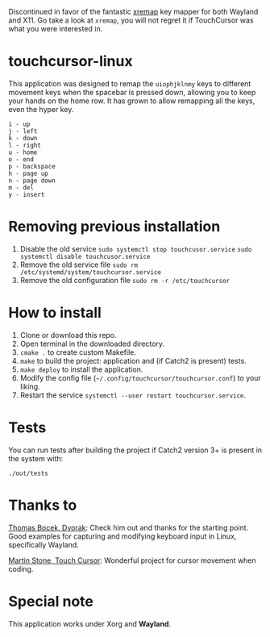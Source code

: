 Discontinued in favor of the fantastic [xremap](https://github.com/k0kubun/xremap) key mapper for both Wayland and X11.
Go take a look at `xremap`, you will not regret it if TouchCursor was what you were interested in.

# touchcursor-linux
This application was designed to remap the `uiophjklnmy` keys to different movement keys when the spacebar is pressed down, allowing you to keep your hands on the home row. It has grown to allow remapping all the keys, even the hyper key.

```
i - up
j - left
k - down
l - right
u - home
o - end
p - backspace
h - page up
n - page down
m - del
y - insert
```

# Removing previous installation
1. Disable the old service
`sudo systemctl stop touchcusor.service`
`sudo systemctl disable touchcusor.service`
2. Remove the old service file
`sudo rm /etc/systemd/system/touchcursor.service`
3. Remove the old configuration file
`sudo rm -r /etc/touchcursor`

# How to install
1. Clone or download this repo.
2. Open terminal in the downloaded directory.
3. `cmake .` to create custom Makefile.
4. `make` to build the project: application and (if Catch2 is present) tests.
5. `make deploy` to install the application.
6. Modify the config file (`~/.config/touchcursor/touchcursor.conf`) to your liking.
7. Restart the service `systemctl --user restart touchcursor.service`.

# Tests
You can run tests after building the project if Catch2 version 3+ is present in the system with:
```
./out/tests
```

# Thanks to
[Thomas Bocek, Dvorak](https://github.com/tbocek/dvorak): Check him out and thanks for the starting point. Good examples for capturing and modifying keyboard input in Linux, specifically Wayland.

[Martin Stone, Touch Cursor](https://github.com/martin-stone/touchcursor): Wonderful project for cursor movement when coding.

# Special note
This application works under Xorg and **Wayland**.
